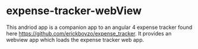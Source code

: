 # expense-tracker-webView

This andriod app is a companion app to an angular 4 expense tracker found here https://github.com/erickboyzo/expense_tracker.
It provides an webview app which loads the expense tracker web app.
